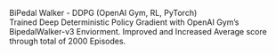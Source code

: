 BiPedal Walker - DDPG (OpenAI Gym, RL, PyTorch)                                                                                               
Trained Deep Deterministic Policy Gradient with OpenAI Gym’s BipedalWalker-v3 Enviorment.
Improved and Increased Average score through total of 2000 Episodes.
